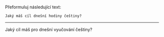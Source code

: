 Přeformuluj následující text:

```
Jaký máš cíl dnešní hodiny češtiny?
```

---

<!-- chatcmpl-748xkGI2Xgl5vcs6creK13lj9jAgw -->

Jaký cíl máš pro dnešní vyučování češtiny?